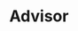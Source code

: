 ---
layout: post
weight: 200
name: Abhishek Lekhi
title: Advisor
img: /assets/images/members/abhi.jpg
email: a.lekhi@alumni.ubc.ca
biography: >
  Abhishek Lekhi is currently a third year chemical engineering student who is away for a co-op work term. He has been involved in the early stages of creating Envision and continues to help out the admin team when possible. Previously Abhishek was the co-captain for the Junior Chem E Car and competed at Oregon State University with the team in 2017. Along with the Chem E Car team, Abhishek was one of the first members of the Algae team and presented a research poster at Clean Energy BC's Generate Conference. Abhishek looks forward to returning to UBC in September 2018 to once again be a part of the hands on design of the Chem-E-Car.
linkedin: https://www.linkedin.com/in/abhishek-lekhi/
---